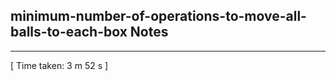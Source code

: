 <h2>minimum-number-of-operations-to-move-all-balls-to-each-box Notes</h2><hr>[ Time taken: 3 m 52 s ]